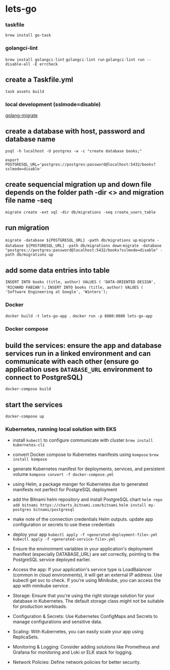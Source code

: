 # lets-go

### taskfile

`brew install go-task`

### golangci-lint

`brew install golangci-lint`
`golangci-lint run`
`golangci-lint run --disable-all -E errcheck`

## create a Taskfile.yml

`task assets build`

### local development (sslmode=disable)

[golang-migrate](https://github.com/golang-migrate/migrate/blob/v4.16.2/database/postgres/TUTORIAL.md)

## create a database with host, password and database name

`psql -h localhost -U postgres -w -c "create database books;"`

`export POSTGRESQL_URL='postgres://postgres:password@localhost:5432/books?sslmode=disable'`

## create sequencial migration up and down file depends on the folder path -dir <> and migration file name -seq <name>

`migrate create -ext sql -dir db/migrations -seq create_users_table`

## run migration

`migrate -database ${POSTGRESQL_URL} -path db/migrations up`
`migrate -database ${POSTGRESQL_URL} -path db/migrations down`
`migrate -database "postgres://postgres:password@localhost:5432/books?sslmode=disable" -path db/migrations up`

## add some data entries into table

`INSERT INTO books (title, author) VALUES ( 'DATA-ORIENTED DESIGN', 'RICHARD FABIAN');`
`INSERT INTO books (title, author) VALUES ( 'Software Engineering at Google', 'Winters');`

### Docker

`docker build -t lets-go-app .`
`docker run -p 8080:8080 lets-go-app`

### Docker compose

## build the services: ensure the app and database services run in a linked environment and can communicate with each other (ensure go application uses `DATABASE_URL` environment to connect to PostgreSQL)

`docker-compose build`

## start the services

`docker-compose up`

### Kubernetes, running local solution with EKS

- install `kubectl` to configure communicate with cluster
  `brew install kubernetes-cli`
- convert Docker compose to Kubernetes manifests using `kompose`
  `brew install kompose`
- generate Kubernetes manifest for deployments, services, and persistent volume
  `kompose convert -f docker-compose.yml`
- using Helm, a package manger for Kubernetes due to generated manifests not perfect for PostgreSQL deployment
- add the Bitnami helm repository and install PostgreSQL chart
  `helm repo add bitnami https://charts.bitnami.com/bitnami`
  `helm install my-postgres bitnami/postgresql`
- make note of the connection credentials Helm outputs. update app configuration or secrets to use these credentials
- deploy your app
  `kubectl apply -f <generated-deployment-file>.yml`
  `kubectl apply -f <generated-service-file>.yml`
- Ensure the environment variables in your application's deployment manifest (especially DATABASE_URL) are set correctly, pointing to the PostgreSQL service deployed earlier.
- Access the app: If your application's service type is LoadBalancer (common in cloud environments), it will get an external IP address. Use kubectl get svc to check. If you're using Minikube, you can access the app with minikube service <service-name>.

- Storage: Ensure that you're using the right storage solution for your database in Kubernetes. The default storage class might not be suitable for production workloads.

- Configuration & Secrets: Use Kubernetes ConfigMaps and Secrets to manage configurations and sensitive data.

- Scaling: With Kubernetes, you can easily scale your app using ReplicaSets.

- Monitoring & Logging: Consider adding solutions like Prometheus and Grafana for monitoring and Loki or ELK stack for logging.

- Network Policies: Define network policies for better security.
